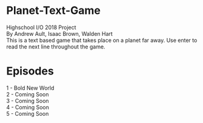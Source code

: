 # Planet-Text-Game
Highschool I/O 2018 Project\
By Andrew Ault, Isaac Brown, Walden Hart\
This is a text based game that takes place on a planet far away. Use enter to read the next line throughout the game.
# Episodes
1 - Bold New World\
2 - Coming Soon\
3 - Coming Soon\
4 - Coming Soon\
5 - Coming Soon

